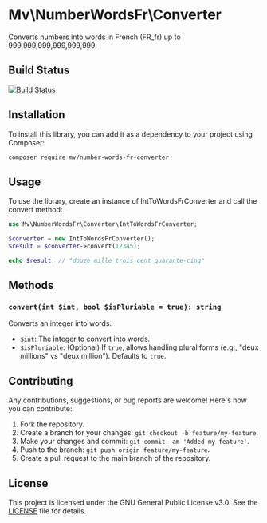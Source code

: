 # Mv\NumberWordsFr\Converter

Converts numbers into words in French (FR_fr) up to 999,999,999,999,999,999.

## Build Status

[![Build Status](https://travis-ci.com/phpmike/MvNumberWordsFrConverter.svg?branch=main)](https://travis-ci.com/phpmike/MvNumberWordsFrConverter)


## Installation

To install this library, you can add it as a dependency to your project using Composer:

```bash
composer require mv/number-words-fr-converter
```

## Usage

To use the library, create an instance of IntToWordsFrConverter and call the convert method:

```php
use Mv\NumberWordsFr\Converter\IntToWordsFrConverter;

$converter = new IntToWordsFrConverter();
$result = $converter->convert(12345);

echo $result; // "douze mille trois cent quarante-cinq"
```

## Methods

### `convert(int $int, bool $isPluriable = true): string`

Converts an integer into words.

- `$int`: The integer to convert into words.
- `$isPluriable`: (Optional) If `true`, allows handling plural forms (e.g., "deux millions" vs "deux million"). Defaults to `true`.

## Contributing

Any contributions, suggestions, or bug reports are welcome! Here's how you can contribute:

1. Fork the repository.
2. Create a branch for your changes: `git checkout -b feature/my-feature`.
3. Make your changes and commit: `git commit -am 'Added my feature'`.
4. Push to the branch: `git push origin feature/my-feature`.
5. Create a pull request to the main branch of the repository.

## License

This project is licensed under the GNU General Public License v3.0. See the [LICENSE](LICENSE) file for details.


